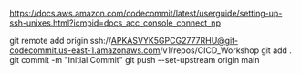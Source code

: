 https://docs.aws.amazon.com/codecommit/latest/userguide/setting-up-ssh-unixes.html?icmpid=docs_acc_console_connect_np

git remote add origin ssh://APKASVYK5GPCG2777RHU@git-codecommit.us-east-1.amazonaws.com/v1/repos/CICD_Workshop
git add .
git commit -m "Initial Commit"
git push --set-upstream origin main

